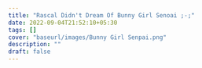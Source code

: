 ```yaml
---
title: "Rascal Didn't Dream Of Bunny Girl Senoai ;-;"
date: 2022-09-04T21:52:10+05:30
tags: []
cover: "baseurl/images/Bunny Girl Senpai.png"
description: ""
draft: false
---
```

